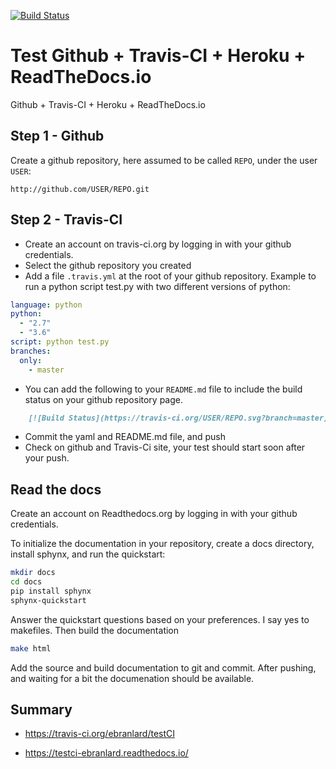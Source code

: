 
[![Build Status](https://travis-ci.org/ebranlard/testCI.svg?branch=master)](https://travis-ci.org/ebranlard/testCI)



# Test Github + Travis-CI + Heroku + ReadTheDocs.io

Github + Travis-CI + Heroku + ReadTheDocs.io

## Step 1 - Github
Create a github repository, here assumed to be called `REPO`, under the user `USER`:
``` 
http://github.com/USER/REPO.git
```


## Step 2 - Travis-CI
 - Create an account on travis-ci.org by logging in with your github credentials.
 - Select the github repository you created
 - Add a file `.travis.yml` at the root of your github repository. Example to run a python script test.py with two different versions of python: 
```yaml
language: python
python:
  - "2.7"
  - "3.6"
script: python test.py
branches:
  only:
    - master
```
- You can add the following to your `README.md` file to include the build status on your github repository page.
```markdown
    [![Build Status](https://travis-ci.org/USER/REPO.svg?branch=master)](https://travis-ci.org/USER/REPO)
```
- Commit the yaml and README.md file, and push
- Check on github and Travis-Ci site, your test should start soon after your push.


 
## Read the docs
Create an account on Readthedocs.org by logging in with your github credentials.

To initialize the documentation in your repository, create a docs directory, install sphynx, and run the quickstart:

```bash
mkdir docs
cd docs
pip install sphynx
sphynx-quickstart
```

Answer the quickstart questions based on your preferences. I say yes to makefiles. 
Then build the documentation

``` bash
make html
```

Add the source and build documentation to git and commit.
After pushing, and waiting for a bit the documenation should be available.




## Summary

- https://travis-ci.org/ebranlard/testCI

- https://testci-ebranlard.readthedocs.io/
